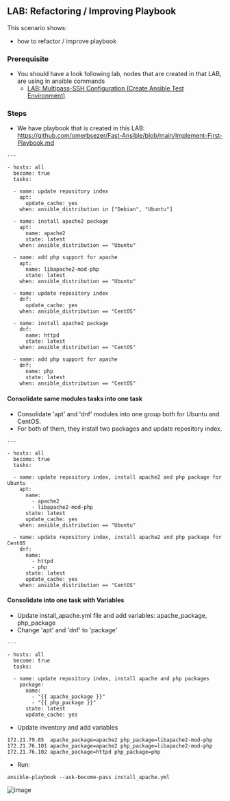 ## LAB: Refactoring / Improving Playbook

This scenario shows:
- how to refactor / improve playbook 

### Prerequisite

- You should have a look following lab, nodes that are created in that LAB, are using in ansible commands
  - [LAB: Multipass-SSH Configuration (Create Ansible Test Environment)](https://github.com/omerbsezer/Fast-Ansible/blob/main/Multipass-SSH-Configuration.md)

### Steps

- We have playbook that is created in this LAB: https://github.com/omerbsezer/Fast-Ansible/blob/main/Implement-First-Playbook.md

``` 
---

- hosts: all
  become: true
  tasks:

  - name: update repository index
    apt:
      update_cache: yes
    when: ansible_distribution in ["Debian", "Ubuntu"]

  - name: install apache2 package
    apt:
      name: apache2
      state: latest
    when: ansible_distribution == "Ubuntu"

  - name: add php support for apache
    apt:
      name: libapache2-mod-php
      state: latest
    when: ansible_distribution == "Ubuntu"

  - name: update repository index
    dnf:
      update_cache: yes
    when: ansible_distribution == "CentOS"

  - name: install apache2 package
    dnf:
      name: httpd
      state: latest
    when: ansible_distribution == "CentOS"

  - name: add php support for apache
    dnf:
      name: php
      state: latest
    when: ansible_distribution == "CentOS"
``` 

#### Consolidate same modules tasks into one task

- Consolidate 'apt' and 'dnf' modules into one group both for Ubuntu and CentOS. 
- For both of them, they install two packages and update repository index.
```
---

- hosts: all
  become: true
  tasks:

  - name: update repository index, install apache2 and php package for Ubuntu
    apt:
      name:
        - apache2
        - libapache2-mod-php
      state: latest
      update_cache: yes
    when: ansible_distribution == "Ubuntu"

  - name: update repository index, install apache2 and php package for CentOS
    dnf:
      name:
        - httpd
        - php
      state: latest
      update_cache: yes
    when: ansible_distribution == "CentOS"
```

#### Consolidate into one task with Variables

- Update install_apache.yml file and add variables: apache_package, php_package
- Change 'apt' and 'dnf' to 'package'
 
```
---

- hosts: all
  become: true
  tasks:

  - name: update repository index, install apache and php packages
    package:
      name:
        - "{{ apache_package }}"
        - "{{ php_package }}"
      state: latest
      update_cache: yes
```

- Update inventory and add variables

```
172.21.79.85  apache_package=apache2 php_package=libapache2-mod-php
172.21.76.101 apache_package=apache2 php_package=libapache2-mod-php
172.21.76.102 apache_package=httpd php_package=php
```

- Run: 

```
ansible-playbook --ask-become-pass install_apache.yml
```

![image](https://user-images.githubusercontent.com/10358317/201663202-00e9288e-9c9f-4c2b-95f8-d7146a590da7.png)

